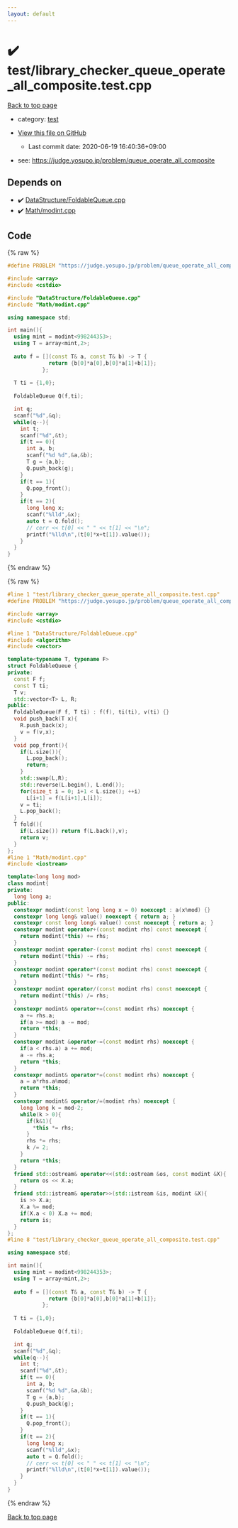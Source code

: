 ```yaml
---
layout: default
---
```


<!-- mathjax config similar to math.stackexchange -->
<script type="text/javascript" async
  src="https://cdnjs.cloudflare.com/ajax/libs/mathjax/2.7.5/MathJax.js?config=TeX-MML-AM_CHTML">
</script>
<script type="text/x-mathjax-config">
  MathJax.Hub.Config({
    TeX: { equationNumbers: { autoNumber: "AMS" }},
    tex2jax: {
      inlineMath: [ ['$','$'] ],
      processEscapes: true
    },
    "HTML-CSS": { matchFontHeight: false },
    displayAlign: "left",
    displayIndent: "2em"
  });
</script>

<script type="text/javascript" src="https://cdnjs.cloudflare.com/ajax/libs/jquery/3.4.1/jquery.min.js"></script>
<script src="https://cdn.jsdelivr.net/npm/jquery-balloon-js@1.1.2/jquery.balloon.min.js" integrity="sha256-ZEYs9VrgAeNuPvs15E39OsyOJaIkXEEt10fzxJ20+2I=" crossorigin="anonymous"></script>
<script type="text/javascript" src="../../assets/js/copy-button.js"></script>
<link rel="stylesheet" href="../../assets/css/copy-button.css" />


# :heavy_check_mark: test/library_checker_queue_operate_all_composite.test.cpp

<a href="../../index.html">Back to top page</a>

* category: <a href="../../index.html#098f6bcd4621d373cade4e832627b4f6">test</a>
* <a href="{{ site.github.repository_url }}/blob/master/test/library_checker_queue_operate_all_composite.test.cpp">View this file on GitHub</a>
    - Last commit date: 2020-06-19 16:40:36+09:00


* see: <a href="https://judge.yosupo.jp/problem/queue_operate_all_composite">https://judge.yosupo.jp/problem/queue_operate_all_composite</a>


## Depends on

* :heavy_check_mark: <a href="../../library/DataStructure/FoldableQueue.cpp.html">DataStructure/FoldableQueue.cpp</a>
* :heavy_check_mark: <a href="../../library/Math/modint.cpp.html">Math/modint.cpp</a>


## Code

<a id="unbundled"></a>
{% raw %}
```cpp
#define PROBLEM "https://judge.yosupo.jp/problem/queue_operate_all_composite"

#include <array>
#include <cstdio>

#include "DataStructure/FoldableQueue.cpp"
#include "Math/modint.cpp"

using namespace std;

int main(){
  using mint = modint<998244353>;
  using T = array<mint,2>;
  
  auto f = [](const T& a, const T& b) -> T {
             return {b[0]*a[0],b[0]*a[1]+b[1]};
           };
  
  T ti = {1,0};
  
  FoldableQueue Q(f,ti);

  int q;
  scanf("%d",&q);
  while(q--){
    int t;
    scanf("%d",&t);
    if(t == 0){
      int a, b;
      scanf("%d %d",&a,&b);
      T g = {a,b};
      Q.push_back(g);
    }
    if(t == 1){
      Q.pop_front();
    }
    if(t == 2){
      long long x;
      scanf("%lld",&x);
      auto t = Q.fold();
      // cerr << t[0] << " " << t[1] << "\n";
      printf("%lld\n",(t[0]*x+t[1]).value());
    }
  }
}

```
{% endraw %}

<a id="bundled"></a>
{% raw %}
```cpp
#line 1 "test/library_checker_queue_operate_all_composite.test.cpp"
#define PROBLEM "https://judge.yosupo.jp/problem/queue_operate_all_composite"

#include <array>
#include <cstdio>

#line 1 "DataStructure/FoldableQueue.cpp"
#include <algorithm>
#include <vector>

template<typename T, typename F>
struct FoldableQueue {
private:
  const F f;
  const T ti;
  T v;
  std::vector<T> L, R;
public:
  FoldableQueue(F f, T ti) : f(f), ti(ti), v(ti) {}
  void push_back(T x){
    R.push_back(x);
    v = f(v,x);
  }
  void pop_front(){
    if(L.size()){
      L.pop_back();
      return;
    }
    std::swap(L,R);
    std::reverse(L.begin(), L.end());
    for(size_t i = 0; i+1 < L.size(); ++i)
      L[i+1] = f(L[i+1],L[i]);
    v = ti;
    L.pop_back();
  }
  T fold(){
    if(L.size()) return f(L.back(),v);
    return v;
  }
};
#line 1 "Math/modint.cpp"
#include <iostream>

template<long long mod>
class modint{
private:
  long long a;
public:
  constexpr modint(const long long x = 0) noexcept : a(x%mod) {}
  constexpr long long& value() noexcept { return a; }
  constexpr const long long& value() const noexcept { return a; }
  constexpr modint operator+(const modint rhs) const noexcept {
    return modint(*this) += rhs;
  }
  constexpr modint operator-(const modint rhs) const noexcept {
    return modint(*this) -= rhs;
  }
  constexpr modint operator*(const modint rhs) const noexcept {
    return modint(*this) *= rhs;
  }
  constexpr modint operator/(const modint rhs) const noexcept {
    return modint(*this) /= rhs;
  }
  constexpr modint& operator+=(const modint rhs) noexcept {
    a += rhs.a;
    if(a >= mod) a -= mod;
    return *this;
  }
  constexpr modint &operator-=(const modint rhs) noexcept {
    if(a < rhs.a) a += mod;
    a -= rhs.a;
    return *this;
  }
  constexpr modint& operator*=(const modint rhs) noexcept {
    a = a*rhs.a%mod;
    return *this;
  }
  constexpr modint& operator/=(modint rhs) noexcept {
    long long k = mod-2;
    while(k > 0){
      if(k&1){
        *this *= rhs;
      }
      rhs *= rhs;
      k /= 2;
    }
    return *this;
  }
  friend std::ostream& operator<<(std::ostream &os, const modint &X){
    return os << X.a;
  }
  friend std::istream& operator>>(std::istream &is, modint &X){
    is >> X.a;
    X.a %= mod;
    if(X.a < 0) X.a += mod;
    return is;
  }
};
#line 8 "test/library_checker_queue_operate_all_composite.test.cpp"

using namespace std;

int main(){
  using mint = modint<998244353>;
  using T = array<mint,2>;
  
  auto f = [](const T& a, const T& b) -> T {
             return {b[0]*a[0],b[0]*a[1]+b[1]};
           };
  
  T ti = {1,0};
  
  FoldableQueue Q(f,ti);

  int q;
  scanf("%d",&q);
  while(q--){
    int t;
    scanf("%d",&t);
    if(t == 0){
      int a, b;
      scanf("%d %d",&a,&b);
      T g = {a,b};
      Q.push_back(g);
    }
    if(t == 1){
      Q.pop_front();
    }
    if(t == 2){
      long long x;
      scanf("%lld",&x);
      auto t = Q.fold();
      // cerr << t[0] << " " << t[1] << "\n";
      printf("%lld\n",(t[0]*x+t[1]).value());
    }
  }
}

```
{% endraw %}

<a href="../../index.html">Back to top page</a>


